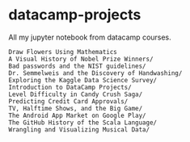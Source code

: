 # datacamp-projects
All my jupyter notebook from datacamp courses.


	Draw Flowers Using Mathematics 
	A Visual History of Nobel Prize Winners/
	Bad passwords and the NIST guidelines/
	Dr. Semmelweis and the Discovery of Handwashing/
	Exploring the Kaggle Data Science Survey/
	Introduction to DataCamp Projects/
	Level Difficulty in Candy Crush Saga/
	Predicting Credit Card Approvals/
	TV, Halftime Shows, and the Big Game/
	The Android App Market on Google Play/
	The GitHub History of the Scala Language/
	Wrangling and Visualizing Musical Data/

